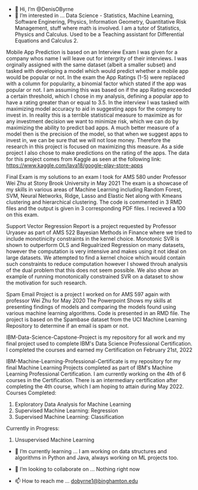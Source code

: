 - 👋 Hi, I’m @DenisOByrne
- 👀 I’m interested in ... Data Science - Statistics, Machine Learning, Software Enginering, Physics, Information Geometry, Quantitative Risk Management, stuff where math is involved. I am a tutor of Statistics, Physics and Calculus. Used to be a Teaching assistant for Differential Equations and Calculus 2.


Mobile App Prediction is based on an Interview Exam I was given for a company whos name I will leave out for intergrity of their interviews. I was orginally assigned with the same dataset (albeit a smaller subset) and tasked with developing a model which would predict whether a mobile app would be popular or not. In the exam the App Ratings (1-5) were replaced with a column for popularity, a binomial factor which stated if the app was popular or not. I am assuming this was based on if the app Rating exceeded a certain threshold, which I chose in my analysis, defining a popular app to have a rating greater than or equal to 3.5. In the interview I was tasked with maximizing model accuracy to aid in suggesting apps for the compny to invest in. In reality this is a terrible statistical measure to maximize as for any investment decision we want to minimize risk, which we can do by maximizing the ability to predict bad apps. A much better measure of a model then is the precision of the model, so that when we suggest apps to invest in, we can be sure that we will not lose money. Therefore the research in this project is focused on maximizing this measure. As a side project I also chose to make predictions on the rating of the apps.  The data for this project comes from Kaggle as seen at the following link: https://www.kaggle.com/lava18/google-play-store-apps


Final Exam is my solutions to an exam I took for AMS 580 under Professor Wei Zhu at Stony Brook University in May 2021
The exam is a showcase of my skills in various areas of Machine Learning including Random Forest, SVM, Neural Networks, Ridge, Lasso and Elastic Net along with Kmeans clustering and hierarchical clustering. The code is commented in 3 RMD files and the output is given in 3 corresponding PDF files.
I recieved a 100 on this exam.


Support Vector Regression Report is a project requested by Professor Uryasev as part of AMS 522 Bayesian Methods in Finance where we tried to include monotinicity constraints in the kernel choice. Monotonic SVR is shown to outperform OLS and Regualrized Regression on many datasets, however the computation is very intensive and makes using it not ideal on large datasets. We attempted to find a kernel choice which would contain such constraints to reduce computation however I showed throuh analysis of the dual problem that this does not seem possible. We also show an example of running monotonically constrained SVR on a dataset to show the motivation for such research.


Spam Email Project is a project I worked on for AMS 597 again with professor Wei Zhu for May 2020
The Powerpoint Shows my skills at presenting findings of models and comparing the models found using various machine learning algorithms.
Code is presented in an RMD file. The project is based on the Spambase dataset from the UCI Machine Learning Repository to determine if an email is spam or not.


IBM-Data-Science-Capstone-Project is my repository for all work and my final project used to complete IBM's Data Science Professional Certification. I completed the courses and earned my Certification on February 21st, 2022


IBM-Machine-Learning-Professional-Certificate is my repository for my final Machine Learning Projects completed as part of IBM's Machine Learning Professional Certification. I am currently working on the 4th of 6 courses in the Certification. There is an intermediary certification after completing the 4th course, which I am hoping to attain during May 2022.
Courses Completed:
1. Exploratory Data Analysis for Machine Learning
2. Supervised Machine Learning: Regression
3. Supervised Machine Learning: Classification

Currently in Progress:
1. Unsupervised Machine Learning



- 🌱 I’m currently learning ...  I am working on data structures and algorithms in Python and Java, always working on ML projects too.



- 💞️ I’m looking to collaborate on ...  Nothing right now


- 📫 How to reach me ... dobyrne1@binghamton.edu

<!---
DenisOByrne/DenisOByrne is a ✨ special ✨ repository because its `README.md` (this file) appears on your GitHub profile.
You can click the Preview link to take a look at your changes.
--->
